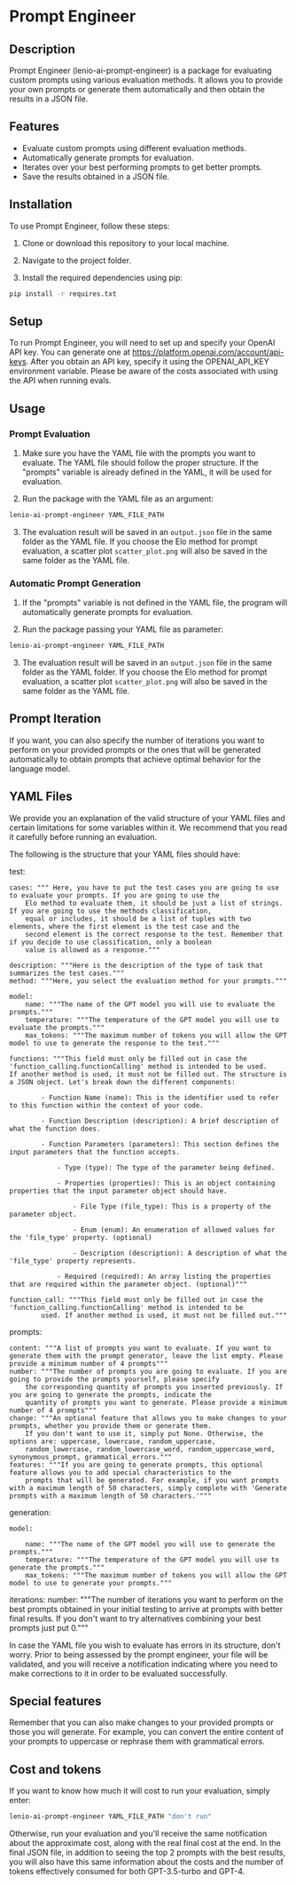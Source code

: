 # Prompt Engineer

## Description

Prompt Engineer (lenio-ai-prompt-engineer) is a package for evaluating custom prompts using various evaluation methods. It allows you to provide your own prompts or generate them automatically and then obtain the results in a JSON file.

## Features

- Evaluate custom prompts using different evaluation methods.
- Automatically generate prompts for evaluation.
- Iterates over your best performing prompts to get better prompts.
- Save the results obtained in a JSON file.


## Installation

To use Prompt Engineer, follow these steps:

1. Clone or download this repository to your local machine.

2. Navigate to the project folder.

3. Install the required dependencies using pip:

```bash
pip install -r requires.txt
```
## Setup

To run Prompt Engineer, you will need to set up and specify your OpenAI API key. You can generate one at https://platform.openai.com/account/api-keys. After you obtain an API key, specify it using the OPENAI_API_KEY environment variable. Please be aware of the costs associated with using the API when running evals.

## Usage

### Prompt Evaluation

1. Make sure you have the YAML file with the prompts you want to evaluate. The YAML file should follow the proper structure. If the "prompts" variable is already defined in the YAML, it will be used for evaluation.

2. Run the package with the YAML file as an argument:

```bash
lenio-ai-prompt-engineer YAML_FILE_PATH
```

3. The evaluation result will be saved in an `output.json` file in the same folder as the YAML file. If you choose the Elo method for prompt evaluation, a scatter plot `scatter_plot.png` will also be saved in the same folder as the YAML file.

### Automatic Prompt Generation

1. If the "prompts" variable is not defined in the YAML file, the program will automatically generate prompts for evaluation.

2. Run the package passing your YAML file as parameter:

```bash
lenio-ai-prompt-engineer YAML_FILE_PATH
```

3. The evaluation result will be saved in an `output.json` file in the same folder as the YAML folder. If you choose the Elo method for prompt evaluation, a scatter plot `scatter_plot.png` will also be saved in the same folder as the YAML file.

## Prompt Iteration

If you want, you can also specify the number of iterations you want to perform on your provided prompts or the ones that will be generated automatically to obtain prompts that achieve optimal behavior for the language model.

## YAML Files

We provide you an explanation of the valid structure of your YAML files and certain limitations for some variables within it. We recommend that you read it carefully before running an evaluation.

The following is the structure that your YAML files should have:

test:

    cases: """ Here, you have to put the test cases you are going to use to evaluate your prompts. If you are going to use the
        Elo method to evaluate them, it should be just a list of strings. If you are going to use the methods classification, 
        equal or includes, it should be a list of tuples with two elements, where the first element is the test case and the 
        second element is the correct response to the test. Remember that if you decide to use classification, only a boolean
        value is allowed as a response."""

    description: """Here is the description of the type of task that summarizes the test cases."""
    method: """Here, you select the evaluation method for your prompts."""

    model:
        name: """The name of the GPT model you will use to evaluate the prompts."""
        temperature: """The temperature of the GPT model you will use to evaluate the prompts."""
        max_tokens: """The maximum number of tokens you will allow the GPT model to use to generate the response to the test."""

    functions: """This field must only be filled out in case the 'function_calling.functionCalling' method is intended to be used.
    If another method is used, it must not be filled out. The structure is a JSON object. Let's break down the different components:

            - Function Name (name): This is the identifier used to refer to this function within the context of your code.

            - Function Description (description): A brief description of what the function does.

            - Function Parameters (parameters): This section defines the input parameters that the function accepts.

                - Type (type): The type of the parameter being defined.

                - Properties (properties): This is an object containing properties that the input parameter object should have.

                    - File Type (file_type): This is a property of the parameter object.

                    - Enum (enum): An enumeration of allowed values for the 'file_type' property. (optional)

                    - Description (description): A description of what the 'file_type' property represents.

                - Required (required): An array listing the properties that are required within the parameter object. (optional)"""

    function_call: """This field must only be filled out in case the 'function_calling.functionCalling' method is intended to be
            used. If another method is used, it must not be filled out."""

prompts:

    content: """A list of prompts you want to evaluate. If you want to generate them with the prompt generator, leave the list empty. Please provide a minimum number of 4 prompts"""
    number: """The number of prompts you are going to evaluate. If you are going to provide the prompts yourself, please specify 
        the corresponding quantity of prompts you inserted previously. If you are going to generate the prompts, indicate the 
        quantity of prompts you want to generate. Please provide a minimum number of 4 prompts"""
    change: """An optional feature that allows you to make changes to your prompts, whether you provide them or generate them. 
        If you don't want to use it, simply put None. Otherwise, the options are: uppercase, lowercase, random_uppercase, 
        random_lowercase, random_lowercase_word, random_uppercase_word, synonymous_prompt, grammatical_errors."""
    features: """If you are going to generate prompts, this optional feature allows you to add special characteristics to the 
        prompts that will be generated. For example, if you want prompts with a maximum length of 50 characters, simply complete with 'Generate prompts with a maximum length of 50 characters.'"""

generation:

    model:

        name: """The name of the GPT model you will use to generate the prompts."""
        temperature: """The temperature of the GPT model you will use to generate the prompts."""
        max_tokens: """The maximum number of tokens you will allow the GPT model to use to generate your prompts."""

iterations:
    number: """The number of iterations you want to perform on the best prompts obtained in your initial testing to arrive at 
        prompts with better final results. If you don't want to try alternatives combining your best prompts just put 0."""

In case the YAML file you wish to evaluate has errors in its structure, don't worry. Prior to being assessed by the prompt engineer, your file will be validated, and you will receive a notification indicating where you need to make corrections to it in order to be evaluated successfully.

## Special features

Remember that you can also make changes to your provided prompts or those you will generate. For example, you can convert the entire content of your prompts to uppercase or rephrase them with grammatical errors.

## Cost and tokens

If you want to know how much it will cost to run your evaluation, simply enter:

```bash
lenio-ai-prompt-engineer YAML_FILE_PATH "don't run"
```

Otherwise, run your evaluation and you'll receive the same notification about the approximate cost, along with the real final cost at the end. In the final JSON file, in addition to seeing the top 2 prompts with the best results, you will also have this same information about the costs and the number of tokens effectively consumed for both GPT-3.5-turbo and GPT-4.